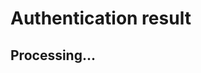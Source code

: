 # Authentication result

<h2 id="auth-status">Processing...</h2>
<p id="auth-message" class="info-box"></p>

<script>
    function getQueryParams() {
        const params = new URLSearchParams(window.location.search);
        return {
            status: params.get("status"),
            reason: params.get("reason")
        };
    }

    function displayMessage() {
        const { status, reason } = getQueryParams();
        const statusElement = document.getElementById("auth-status");
        const messageElement = document.getElementById("auth-message");

        const faqLink = '<a href="faq" target="_blank">FAQ</a>';
        const supportLink = '<a href="https://discord.gg/VrrAEV4j4b" target="_blank">Discord</a>';
        const authFiles = '<code class="language-plaintext highlighter-rouge">%localappdata%\\ikt\\License</code>'

        let statusText = "Processing...";
        let boxClass = "";
        let message = "";

        if (status === "success") {
            statusText = "Authentication succeeded!";
            boxClass = "success";
            message = "Congratulations, you're eligible!<br>"+
                "Your license is being generated.<br><br>"+
                "This page may be closed now.";
        }
        else {
            statusText = "Authentication failed";
            boxClass = "failed";

            let reasonText;
            switch (reason) {
                case "authorization":
                    reasonText = "Authorization failed.<br>"+
                    "The application was not authorized and could not retrieve user details from Patreon.";
                    break;
                case "authentication":
                    reasonText = "Authentication failed.<br>"+
                    "The application could not retrieve the required user details from Patreon.";
                    break;
                case "not-eligible":
                    reasonText = "Unfortunately, you do not seem eligible at this time.<br>"+
                    "Please ensure you have an active pledge with the "+
                    "<b>Supporter</b> tier <a href=\"https://patreon.com/ikt\">on Patreon</a>.";
                    break;
                default:
                    statusText = "Invalid status";
                    reasonText = "No or unrecognized status code.";
                    break;
            }

            message = `
                ${reasonText}<br><br>
                Please check the ${faqLink} for tips and information.<br>
                Need help? Reach out on ${supportLink}.<br>
                Please include files from ${authFiles}.
            `;
        }

        statusElement.textContent = statusText;
        statusElement.className = boxClass;
        messageElement.className = `info-box ${boxClass}`;
        messageElement.innerHTML = message;
    }

    displayMessage();
</script>

<style>
    .success {
        color: green;
    }
    .failed {
        color: red;
    }
    .info-box {
        margin-top: 20px;
        padding: 15px;
        border-radius: 8px;
        display: inline-block;
    }
    .info-box.failed {
        background-color: #ffe6e6;
        border: 1px solid red;
    }
    .info-box.success {
        background-color: #e6ffe6;
        border: 1px solid green;
    }
    .info-box a {
        color: blue;
        text-decoration: none;
    }
    .info-box a:hover {
        text-decoration: underline;
    }
</style>
